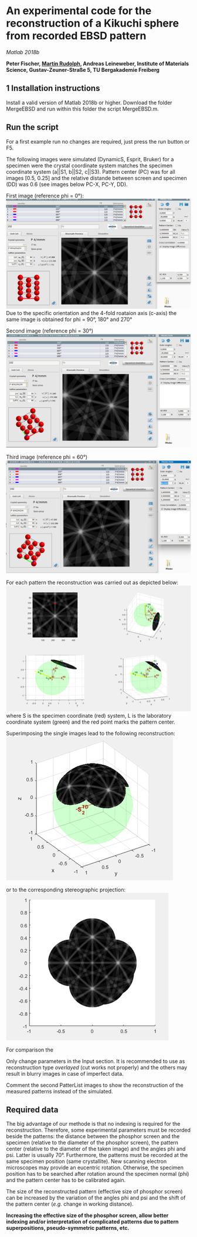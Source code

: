 # An experimental code for the reconstruction of a Kikuchi sphere from recorded EBSD pattern
_Matlab 2018b_


**Peter Fischer, [Martin Rudolph](mailto:m.s.rudolph@outlook.com), Andreas Leineweber, Institute of Materials Science, Gustav-Zeuner-Straße 5, TU Bergakademie Freiberg**

## 1 Installation instructions
Install a valid version of Matlab 2018b or higher. Download the folder MergeEBSD and run within this folder the script MergeEBSD.m.

## Run the script
For a first example run no changes are required, just press the run button or F5.

The following images were simulated (DynamicS, Esprit, Bruker) for a specimen were the crystal coordinate system matches the specimen coordinate system (a||S1, b||S2, c||S3). Pattern center (PC) was for all images [0.5, 0.25] and the relative distande between screen and specimen (DD) was 0.6 (see images below PC-X, PC-Y, DD).

First image (reference phi = 0°):
![Simulated_0](/Pictures/Test_0.PNG)
Due to the specific orientation and the 4-fold roataion axis (c-axis) the same image is obtained for phi = 90°, 180° and 270°

Second image (reference phi = 30°)
![Simulated_30](/Pictures/Test_30.PNG)

Third image (reference phi = 60°)
![Simulated_60](/Pictures/Test_60.PNG)

For each pattern the reconstruction was carried out as depicted below:
![Simulated_30](/Pictures/ProjectionSimulated.PNG)
where S is the specimen coordinate (red) system, L is the laboratory coordinate system (green) and the red point marks the pattern center.

Superimposing the single images lead to the following reconstruction:
![Simulated_30](/Pictures/SphereSimulated.PNG)

or to the corresponding stereographic projection:
![Simulated_30](/Pictures/StereoSimulated.PNG)

For comparison the 


Only change parameters in the Input section. 
It is recommended to use as reconstruction type _overlayed_ (cut works not properly) and the others may result in blurry images in case of imperfect data.

Comment the second PatterList images to show the reconstruction of the measured patterns instead of the simulated.


## Required data
The big advantage of our methode is that no indexing is required for the reconstruction. 
Therefore, some experimental parameters must be recorded beside the patterns: the distance between the phosphor screen and the specimen (relative to the diameter of the phosphor screen), the pattern center (relative to the diameter of the taken image) and the angles phi and psi. Latter is usually 70°.
Furthermore, the patterns must be recorded at the same specimen position (same crystallite). 
New scanning electron microscopes may provide an eucentric rotation.
Otherwise, the specimen position has to be searched after rotation around the specimen normal (phi) and the pattern center has to be calibrated again.

The size of the reconstructed pattern (effective size of phosphor screen) can be increased by the variation of the angles phi and psi and the shift of the pattern center (_e.g._ change in working distance).

**Increasing the effective size of the phosphor screen, allow better indexing and/or interpretation of complicated patterns due to pattern superpositions, pseudo-symmetric patterns, etc.**


